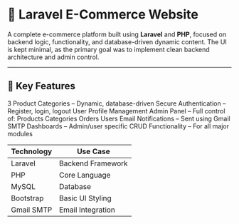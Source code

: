 # 🛒 Laravel E-Commerce Website

A complete e-commerce platform built using **Laravel** and **PHP**, focused on backend logic, functionality, and database-driven dynamic content. The UI is kept minimal, as the primary goal was to implement clean backend architecture and admin control.

---

## 🚀 Key Features

 3 Product Categories – Dynamic, database-driven
 Secure Authentication – Register, login, logout
 User Profile Management
 Admin Panel – Full control of:
 Products
 Categories
 Orders
 Users
Email Notifications – Sent using Gmail SMTP
Dashboards – Admin/user specific
CRUD Functionality – For all major modules





| Technology | Use Case             |
|------------|----------------------|
| Laravel    | Backend Framework    |
| PHP        | Core Language        |
| MySQL      | Database             |
| Bootstrap  | Basic UI Styling     |
| Gmail SMTP | Email Integration    |




